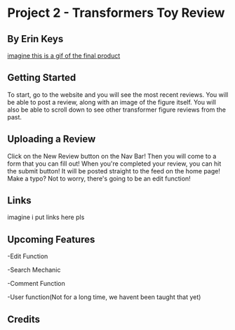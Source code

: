 # Project 2 - Transformers Toy Review

## By Erin Keys

[imagine this is a gif of the final product]()

## Getting Started

To start, go to the website and you will see the most recent reviews. You will be able to post a review, along with an image of the figure itself. You will also be able to scroll down to see other transformer figure reviews from the past.

## Uploading a Review

Click on the New Review button on the Nav Bar! Then you will come to a form that you can fill out! When you're completed your review, you can hit the submit button! It will be posted straight to the feed on the home page! Make a typo? Not to worry, there's going to be an edit function!

## Links

imagine i put links here pls

## Upcoming Features

-Edit Function

-Search Mechanic

-Comment Function

-User function(Not for a long time, we havent been taught that yet)

## Credits
